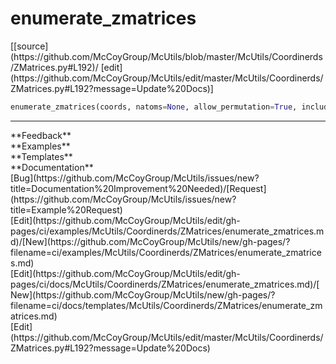 # <a id="McUtils.Coordinerds.ZMatrices.enumerate_zmatrices">enumerate_zmatrices</a>
<div class="docs-source-link" markdown="1">
[[source](https://github.com/McCoyGroup/McUtils/blob/master/McUtils/Coordinerds/ZMatrices.py#L192)/
[edit](https://github.com/McCoyGroup/McUtils/edit/master/McUtils/Coordinerds/ZMatrices.py#L192?message=Update%20Docs)]
</div>

```python
enumerate_zmatrices(coords, natoms=None, allow_permutation=True, include_origins=False, canonicalize=True, deduplicate=True, preorder_atoms=True, allow_completions=False): 
```













---


<div markdown="1" class="text-secondary">
<div class="container">
  <div class="row">
   <div class="col" markdown="1">
**Feedback**   
</div>
   <div class="col" markdown="1">
**Examples**   
</div>
   <div class="col" markdown="1">
**Templates**   
</div>
   <div class="col" markdown="1">
**Documentation**   
</div>
   <div class="col" markdown="1">
   
</div>
   <div class="col" markdown="1">
   
</div>
   <div class="col" markdown="1">
   
</div>
</div>
  <div class="row">
   <div class="col" markdown="1">
[Bug](https://github.com/McCoyGroup/McUtils/issues/new?title=Documentation%20Improvement%20Needed)/[Request](https://github.com/McCoyGroup/McUtils/issues/new?title=Example%20Request)   
</div>
   <div class="col" markdown="1">
[Edit](https://github.com/McCoyGroup/McUtils/edit/gh-pages/ci/examples/McUtils/Coordinerds/ZMatrices/enumerate_zmatrices.md)/[New](https://github.com/McCoyGroup/McUtils/new/gh-pages/?filename=ci/examples/McUtils/Coordinerds/ZMatrices/enumerate_zmatrices.md)   
</div>
   <div class="col" markdown="1">
[Edit](https://github.com/McCoyGroup/McUtils/edit/gh-pages/ci/docs/McUtils/Coordinerds/ZMatrices/enumerate_zmatrices.md)/[New](https://github.com/McCoyGroup/McUtils/new/gh-pages/?filename=ci/docs/templates/McUtils/Coordinerds/ZMatrices/enumerate_zmatrices.md)   
</div>
   <div class="col" markdown="1">
[Edit](https://github.com/McCoyGroup/McUtils/edit/master/McUtils/Coordinerds/ZMatrices.py#L192?message=Update%20Docs)   
</div>
   <div class="col" markdown="1">
   
</div>
   <div class="col" markdown="1">
   
</div>
   <div class="col" markdown="1">
   
</div>
</div>
</div>
</div>